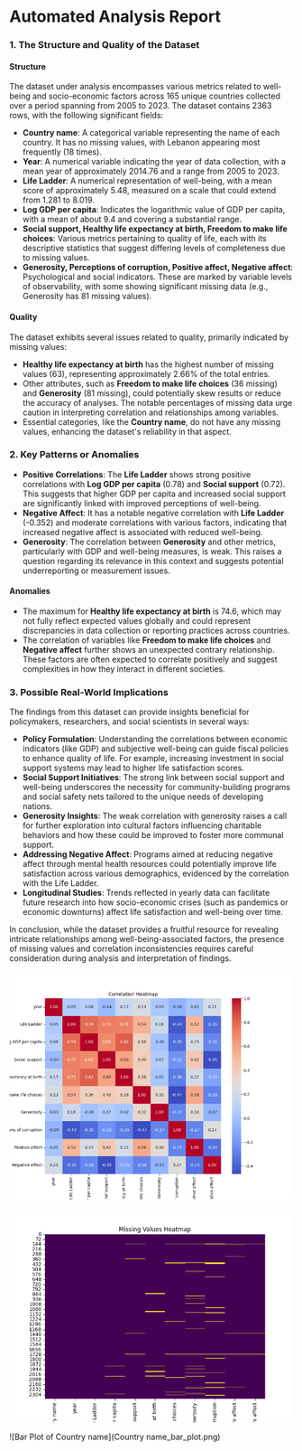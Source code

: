 # Automated Analysis Report
### 1. The Structure and Quality of the Dataset

#### Structure
The dataset under analysis encompasses various metrics related to well-being and socio-economic factors across 165 unique countries collected over a period spanning from 2005 to 2023. The dataset contains 2363 rows, with the following significant fields:

- **Country name**: A categorical variable representing the name of each country. It has no missing values, with Lebanon appearing most frequently (18 times).
- **Year**: A numerical variable indicating the year of data collection, with a mean year of approximately 2014.76 and a range from 2005 to 2023.
- **Life Ladder**: A numerical representation of well-being, with a mean score of approximately 5.48, measured on a scale that could extend from 1.281 to 8.019.
- **Log GDP per capita**: Indicates the logarithmic value of GDP per capita, with a mean of about 9.4 and covering a substantial range.
- **Social support, Healthy life expectancy at birth, Freedom to make life choices**: Various metrics pertaining to quality of life, each with its descriptive statistics that suggest differing levels of completeness due to missing values.
- **Generosity, Perceptions of corruption, Positive affect, Negative affect**: Psychological and social indicators. These are marked by variable levels of observability, with some showing significant missing data (e.g., Generosity has 81 missing values).

#### Quality
The dataset exhibits several issues related to quality, primarily indicated by missing values:
- **Healthy life expectancy at birth** has the highest number of missing values (63), representing approximately 2.66% of the total entries.
- Other attributes, such as **Freedom to make life choices** (36 missing) and **Generosity** (81 missing), could potentially skew results or reduce the accuracy of analyses. The notable percentages of missing data urge caution in interpreting correlation and relationships among variables.
- Essential categories, like the **Country name**, do not have any missing values, enhancing the dataset's reliability in that aspect.

### 2. Key Patterns or Anomalies

- **Positive Correlations**: The **Life Ladder** shows strong positive correlations with **Log GDP per capita** (0.78) and **Social support** (0.72). This suggests that higher GDP per capita and increased social support are significantly linked with improved perceptions of well-being.
- **Negative Affect**: It has a notable negative correlation with **Life Ladder** (-0.352) and moderate correlations with various factors, indicating that increased negative affect is associated with reduced well-being.
- **Generosity**: The correlation between **Generosity** and other metrics, particularly with GDP and well-being measures, is weak. This raises a question regarding its relevance in this context and suggests potential underreporting or measurement issues.
  
#### Anomalies
- The maximum for **Healthy life expectancy at birth** is 74.6, which may not fully reflect expected values globally and could represent discrepancies in data collection or reporting practices across countries.
- The correlation of variables like **Freedom to make life choices** and **Negative affect** further shows an unexpected contrary relationship. These factors are often expected to correlate positively and suggest complexities in how they interact in different societies.

### 3. Possible Real-World Implications

The findings from this dataset can provide insights beneficial for policymakers, researchers, and social scientists in several ways:

- **Policy Formulation**: Understanding the correlations between economic indicators (like GDP) and subjective well-being can guide fiscal policies to enhance quality of life. For example, increasing investment in social support systems may lead to higher life satisfaction scores.
- **Social Support Initiatives**: The strong link between social support and well-being underscores the necessity for community-building programs and social safety nets tailored to the unique needs of developing nations.
- **Generosity Insights**: The weak correlation with generosity raises a call for further exploration into cultural factors influencing charitable behaviors and how these could be improved to foster more communal support.
- **Addressing Negative Affect**: Programs aimed at reducing negative affect through mental health resources could potentially improve life satisfaction across various demographics, evidenced by the correlation with the Life Ladder.
- **Longitudinal Studies**: Trends reflected in yearly data can facilitate future research into how socio-economic crises (such as pandemics or economic downturns) affect life satisfaction and well-being over time.

In conclusion, while the dataset provides a fruitful resource for revealing intricate relationships among well-being-associated factors, the presence of missing values and correlation inconsistencies requires careful consideration during analysis and interpretation of findings.

![Correlation Heatmap](correlation_heatmap.png)

![Missing Values Heatmap](missing_values.png)

![Bar Plot of Country name](Country name_bar_plot.png)